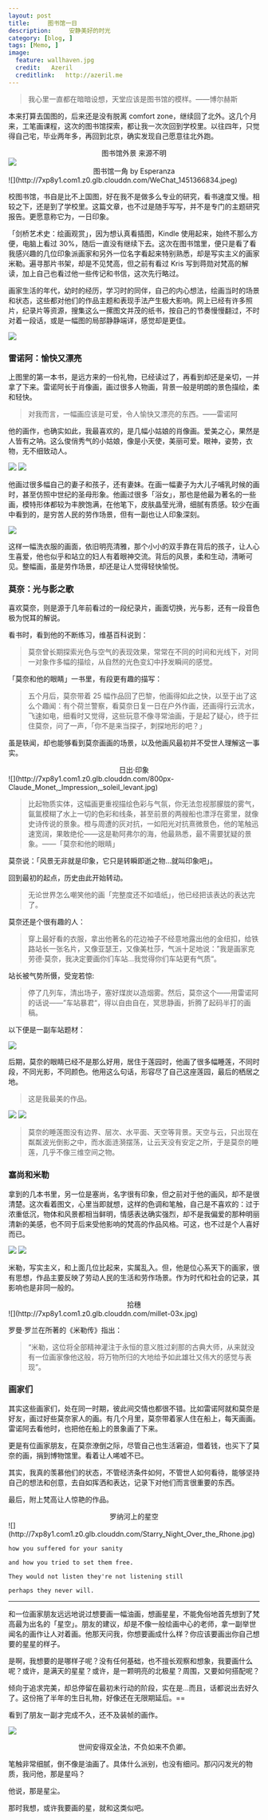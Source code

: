 ```yaml
---
layout: post  
title:     图书馆一日
description:     安静美好的时光
category: [blog, ]  
tags: [Memo, ]  
image:
  feature: wallhaven.jpg
  credit:   Azeril
  creditlink:   http://azeril.me
---
```


> 我心里一直都在暗暗设想，天堂应该是图书馆的模样。——博尔赫斯

本来打算去国图的，后来还是没有脱离 comfort zone，继续回了北外。这几个月来，工笔画课程，这次的图书馆探索，都让我一次次回到学校里。以往四年，只觉得自己宅，毕业两年多，再回到北京，确实发现自己愿意往北外跑。

<center>图书馆外景  来源不明</center>
<img src="http://7xp8y1.com1.z0.glb.clouddn.com/Library.jpg">

<center>图书馆一角  by Esperanza </center>
![](http://7xp8y1.com1.z0.glb.clouddn.com/WeChat_1451366834.jpeg)

校图书馆，书自是比不上国图，好在我不是做多么专业的研究，看书速度又慢。相较之下，还是到了学校里。这篇文章，也不过是随手写写，并不是专门的主题研究报告。更愿意称它为，一日印象。

「剑桥艺术史：绘画观赏」，因为想认真看插图，Kindle 使用起来，始终不那么方便，电脑上看过 30%，随后一直没有继续下去。这次在图书馆里，便只是看了看我感兴趣的几位印象派画家和另外一位名字看起来特别熟悉，却是写实主义的画家米勒。遍寻那片书架，却是不见梵高，但之前有看过 Kris 写到蒋勋对梵高的解读，加上自己也看过他一些传记和书信，这次先行略过。

画家生活的年代，幼时的经历，学习时的同伴，自己的内心想法，绘画当时的场景和状态，这些都对他们的作品主题和表现手法产生极大影响。网上已经有许多照片，纪录片等资源，搜集这么一摞图文并茂的纸书，按自己的节奏慢慢翻过，不时对着一段话，或是一幅图的局部静静端详，感觉却是更佳。

![](http://7xp8y1.com1.z0.glb.clouddn.com/WeChat_1463917499.jpeg)

### 雷诺阿：愉快又漂亮

上图里的第一本书，是远方来的一份礼物，已经读过了，再看到却还是亲切，一并拿了下来。雷诺阿长于肖像画，画过很多人物画，背景一般是明朗的景色描绘，柔和轻快。

> 对我而言，一幅画应该是可爱，令人愉快又漂亮的东西。——雷诺阿

他的画作，也确实如此，我最喜欢的，是几幅小姑娘的肖像画。爱美之心，果然是人皆有之呐。这么俊俏秀气的小姑娘，像是小天使，美丽可爱。眼神，姿势，衣物，无不细致动人。

![](http://7xp8y1.com1.z0.glb.clouddn.com/8e3aafde354f4ff17c760fbc17f55021.jpg)
![](http://7xp8y1.com1.z0.glb.clouddn.com/url.jpg)

他画过很多幅自己的妻子和孩子，还有妻妹。在画一幅妻子为大儿子哺乳时候的画时，甚至仿照中世纪的圣母形象。他画过很多「浴女」，那也是他最为著名的一些画，模特形体都较为丰腴饱满，在他笔下，皮肤晶莹光滑，细腻有质感。较少在画中看到的，是穷苦人民的劳作场景，但有一副也让人印象深刻。

![](http://7xp8y1.com1.z0.glb.clouddn.com/a9728d66ffb0a989062b38d2b8def4ec.jpg)

这样一幅洗衣服的画面，依旧明亮清雅，那个小小的双手靠在背后的孩子，让人心生喜爱，他也似乎和站立的妇人有着眼神交流。背后的风景，柔和生动，清晰可见。整幅画，虽是劳作场景，却还是让人觉得轻快愉悦。

### 莫奈：光与影之歌

喜欢莫奈，则是源于几年前看过的一段纪录片，画面切换，光与影，还有一段音色极为悦耳的解说。

看书时，看到他的不断练习，维基百科说到：

> 莫奈曾长期探索光色与空气的表现效果，常常在不同的时间和光线下，对同一对象作多幅的描绘，从自然的光色变幻中抒发瞬间的感觉。

「莫奈和他的眼睛」一书里，有段更有趣的描写：

> 五个月后，莫奈带着 25 幅作品回了巴黎，他画得如此之快，以至于出了这么个趣闻：有个荷兰警察，看莫奈日复一日在户外作画，还画得行云流水，飞速如电，细看时又觉得，这些玩意不像寻常油画，于是起了疑心，终于拦住莫奈，问了一声，「你不是来当探子，刺探地形的吧？」

虽是轶闻，却也能够看到莫奈画画的场景，以及他画风最初并不受世人理解这一事实。

<center>日出·印象</center>
![](http://7xp8y1.com1.z0.glb.clouddn.com/800px-Claude_Monet,_Impression,_soleil_levant.jpg)

> 
> 比起物质实体，这幅画更重视描绘色彩与气氛，你无法忽视那朦胧的雾气，氤氲模糊了水上一切的色彩和线条，甚至前景的两艘船也漂浮在雾里，就像史诗传说的景象。橙与周遭的灰对抗，一如阳光对抗熹微景色，他的笔触迅速宽阔，果敢绝伦——这是勒阿弗尔的海，他最熟悉，最不需要犹疑的景象。——「莫奈和他的眼睛」

莫奈说：「风景无非就是印象，它只是转瞬即逝之物...就叫印象吧」。

回到最初的起点，历史由此开始转动。

> 无论世界怎么嘲笑他的画「完整度还不如墙纸」，他已经把该表达的表达完了。

莫奈还是个很有趣的人：

> 穿上最好看的衣服，拿出他著名的花边袖子不经意地露出他的金纽扣，给铁路站长一张名片，又像亚瑟王，又像美杜莎，气派十足地说：”我是画家克劳德·莫奈，我决定要画你们车站...我觉得你们车站更有气质“。

站长被气势所慑，受宠若惊:

> 停了几列车，清出场子，塞好煤炭以造烟雾。然后，莫奈这个——用雷诺阿的话说——”车站暴君“，得以自由自在，冥思静画，折腾了起码半打的画稿。

以下便是一副车站题材：

![](http://7xp8y1.com1.z0.glb.clouddn.com/Claude_Monet_-_Arrival_of_the_Normandy_Train,_Gare_Saint-Lazare_-_Google_Art_Project.jpg)

后期，莫奈的眼睛已经不是那么好用，居住于莲园时，他画了很多幅睡莲，不同时段，不同光影，不同颜色。他用这么句话，形容尽了自己这座莲园，最后的栖居之地。

> 这是我最美的作品。

![](http://7xp8y1.com1.z0.glb.clouddn.com/800px-Claude_Monet_Water_Lilies_1908.jpg)
![](http://7xp8y1.com1.z0.glb.clouddn.com/Claude_Monet_-_Water_Lilies_-_1906,_Ryerson.jpg)

> 莫奈的睡莲图没有边界、层次、水平面、天空等背景。天空与云，只出现在粼粼波光倒影之中，而水面涟漪摆荡，让云天没有安定之所，于是莫奈的睡莲，几乎不像三维空间之物。

### 塞尚和米勒

拿到的几本书里，另一位是塞尚，名字很有印象，但之前对于他的画风，却不是很清楚。这次看着图文，心里当即就想，这样的色调和笔触，自己是不喜欢的：过于浓重低沉，物体和风景都相当鲜明，情感表达确实强烈，却不是我偏爱的那种明丽清新的美感，也不同于后来受他影响的梵高的作品风格。可这，也不过是个人喜好而已。

![](http://7xp8y1.com1.z0.glb.clouddn.com/sduh.jpeg)
![](http://7xp8y1.com1.z0.glb.clouddn.com/Les_joueurs_de_carte.jpg)

米勒，写实主义，和上面几位比起来，实属乱入。但，他是位心系天下的画家，很有思想，作品主要反映了劳动人民的生活和劳作场景。作为时代和社会的记录，其影响也是非同一般的。

<center>拾穗</center>
![](http://7xp8y1.com1.z0.glb.clouddn.com/millet-03x.jpg)

罗曼·罗兰在所著的《米勒传》指出：

> “米勒，这位将全部精神灌注于永恒的意义胜过刹那的古典大师，从来就没有一位画家像他这般，将万物所归的大地给予如此雄壮又伟大的感觉与表现”。

### 画家们

其实这些画家们，处在同一时期，彼此间交情也都很不错。比如雷诺阿就和莫奈是好友，画过好些莫奈家人的画。有几个月里，莫奈带着家人住在船上，每天画画。雷诺阿去看他时，也把他在船上的景象画了下来。

更是有位画家朋友，在莫奈潦倒之际，尽管自己也生活窘迫，借着钱，也买下了莫奈的画，捐到博物馆里。看着让人唏嘘不已。

其实，我真的羡慕他们的状态，不管经济条件如何，不管世人如何看待，能够坚持自己的想法和创意，去自如挥洒和表达，记录下对他们而言很重要的东西。

最后，附上梵高让人惊艳的作品。

<center>罗纳河上的星空</center>
![](http://7xp8y1.com1.z0.glb.clouddn.com/Starry_Night_Over_the_Rhone.jpg)

	how you suffered for your sanity

	and how you tried to set them free.

	They would not listen they're not listening still

	perhaps they never will.

***

和一位画家朋友远远地说过想要画一幅油画，想画星星，不能免俗地首先想到了梵高最为出名的「星空」。朋友的建议，却是不像一般绘画中心的老师，拿一副举世闻名的画作让人对着画。他那天问我，你想要画成什么样？你应该要画出你自己想要的星星的样子。

是啊，我想要的是哪样子呢？没有任何基础，也不擅长观察和想象，我要画什么呢？或许，是满天的星星？或许，是一颗明亮的北极星？周围，又要如何搭配呢？

倾向于追求完美，却总停留在最初未行动的阶段，实在是...而且，话都说出去好久了。这份拖了半年的生日礼物，好像还在无限期延后。== 

看到了朋友一副才完成不久，还不及装帧的画作。

![](http://7xp8y1.com1.z0.glb.clouddn.com/Stardust.jpg)
<center>世间安得双全法，不负如来不负卿。</center>

笔触非常细腻，倒不像是油画了。具体什么派别，也没有细问。那闪闪发光的物质，我问他，那是星吗？

他说，那是星尘。

那时我想，或许我要画的星，就和这类似吧。
